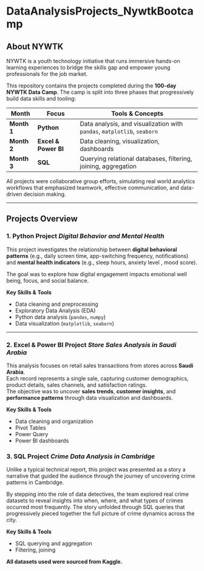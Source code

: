 # DataAnalysisProjects_NywtkBootcamp

## About NYWTK
NYWTK is a youth technology initiative that runs immersive hands-on learning experiences to bridge the skills gap and empower young professionals for the job market. 

This repository contains the projects completed during the **100-day NYWTK Data Camp**. The camp is split into three phases that progressively build data skills and tooling:


| Month | Focus | Tools & Concepts |
|--------|--------|----------------|
| **Month 1** | **Python** | Data analysis, and visualization with `pandas`, `matplotlib`, `seaborn` |
| **Month 2** | **Excel & Power BI** | Data cleaning, visualization, dashboards |
| **Month 3** | **SQL** | Querying relational databases, filtering, joining, aggregation |

All projects were collaborative group efforts, simulating real world analytics workflows that emphasized teamwork, effective communication, and data-driven decision making.

---
## Projects Overview

### 1. Python Project *Digital Behavior and Mental Health*

This project investigates the relationship between **digital behavioral patterns** (e.g., daily screen time, app-switching frequency, notifications) and **mental health indicators** (e.g., sleep hours, anxiety level , mood score).  

The goal was to explore how digital engagement impacts emotional well being, focus, and social balance.

**Key Skills & Tools**
- Data cleaning and preprocessing  
- Exploratory Data Analysis (EDA)  
- Python data analysis (`pandas`, `numpy`)  
- Data visualization (`matplotlib`, `seaborn`)  


---

###  2. Excel & Power BI Project *Store Sales Analysis in Saudi Arabia*

This analysis focuses on retail sales transactions from stores across **Saudi Arabia**.  
Each record represents a single sale, capturing customer demographics, product details, sales channels, and satisfaction ratings.  
The objective was to uncover **sales trends**, **customer insights**, and **performance patterns** through data visualization and dashboards.

**Key Skills & Tools**
- Data cleaning and organization 
- Pivot Tables
- Power Query
- Power BI dashboards


###  3. SQL Project *Crime Data Analysis in Cambridge*

Unlike a typical technical report, this project was presented as a story  a narrative that guided the audience through the journey of uncovering crime patterns in Cambridge.

By stepping into the role of data detectives, the team explored real crime datasets to reveal insights into when, where, and what types of crimes occurred most frequently. The story unfolded through SQL queries that progressively pieced together the full picture of crime dynamics across the city.

**Key Skills & Tools**
- SQL querying and aggregation
- Filtering, joining  


**All datasets used were sourced from Kaggle.**
